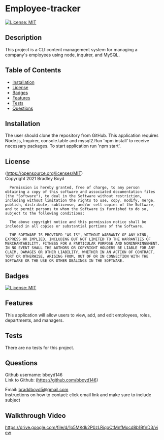 # Employee-tracker
 
[![License: MIT](https://img.shields.io/badge/License-MIT-yellow.svg)](https://opensource.org/licenses/MIT)

## Description
This project is a CLI content management system for managing a company's employees using node, inquirer, and MySQL.

## Table of Contents

- [Installation](#Installation)
- [License](#License)
- [Badges](#Badges)
- [Features](#Features)
- [Tests](#Tests)
- [Questions](#Questions)

## Installation 
The user should clone the repository from GitHub. This application requires Node.js, Inquirer, console.table and mysql2.Run 'npm install' to receive necessary packages. To start application run 'npm start'.

## License 
(https://opensource.org/licenses/MIT)  
   Copyright 2021 Bradley Boyd

      Permission is hereby granted, free of charge, to any person obtaining a copy of this software and associated documentation files (the "Software"), to deal in the Software without restriction, including without limitation the rights to use, copy, modify, merge, publish, distribute, sublicense, and/or sell copies of the Software, and to permit persons to whom the Software is furnished to do so, subject to the following conditions:
      
      The above copyright notice and this permission notice shall be included in all copies or substantial portions of the Software.
      
      THE SOFTWARE IS PROVIDED "AS IS", WITHOUT WARRANTY OF ANY KIND, EXPRESS OR IMPLIED, INCLUDING BUT NOT LIMITED TO THE WARRANTIES OF MERCHANTABILITY, FITNESS FOR A PARTICULAR PURPOSE AND NONINFRINGEMENT. IN NO EVENT SHALL THE AUTHORS OR COPYRIGHT HOLDERS BE LIABLE FOR ANY CLAIM, DAMAGES OR OTHER LIABILITY, WHETHER IN AN ACTION OF CONTRACT, TORT OR OTHERWISE, ARISING FROM, OUT OF OR IN CONNECTION WITH THE SOFTWARE OR THE USE OR OTHER DEALINGS IN THE SOFTWARE.

## Badges
[![License: MIT](https://img.shields.io/badge/License-MIT-yellow.svg)](https://opensource.org/licenses/MIT)

## Features
This application will allow users to view, add, and edit employees, roles, departments, and managers.

## Tests
There are no tests for this project.

## Questions
Github username: bboyd146  
Link to Github: (https://github.com/bboyd146)  

Email: braddboyd5@gmail.com  
Instructions on how to contact: click email link and make sure to include subject  

## Walkthrough Video
https://drive.google.com/file/d/1o5MKdk2P0zLRiqoCtMnfMocd8b1BfnD3/view
